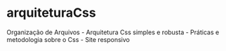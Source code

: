 # arquiteturaCss
 Organização de Arquivos - Arquitetura Css simples e robusta - Práticas e metodologia sobre o Css - Site responsivo
